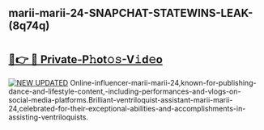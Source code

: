 ## marii-marii-24-SNAPCHAT-STATEWINS-LEAK-(8q74q)


# <h2><a href="https://mediaupload.pro?-20M">🔗👉 🔴 Private-P𝚑ot𝚘𝚜-V𝚒d𝚎o</a></h2>

[![NEW UPDATED](https://i.imgur.com/0qMVB7G.gif)](https://mediaupload.pro?-20M)
Online-influencer-marii-marii-24,known-for-publishing-dance-and-lifestyle-content,-including-performances-and-vlogs-on-social-media-platforms.Brilliant-ventriloquist-assistant-marii-marii-24,celebrated-for-their-exceptional-abilities-and-accomplishments-in-assisting-ventriloquists.  